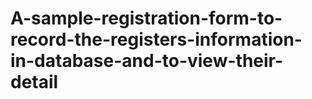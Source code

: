 # A-sample-registration-form-to-record-the-registers-information-in-database-and-to-view-their-detail